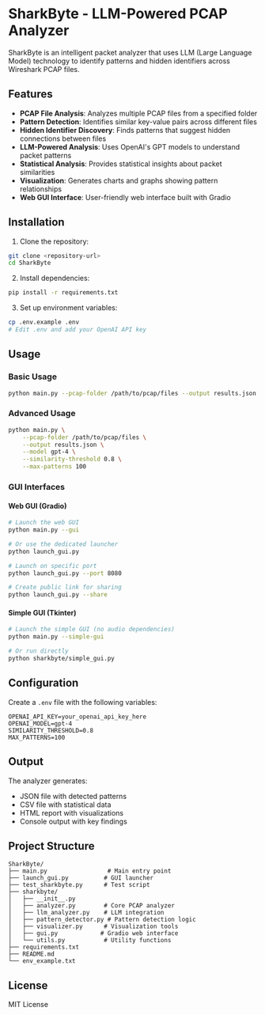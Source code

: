 # SharkByte - LLM-Powered PCAP Analyzer

SharkByte is an intelligent packet analyzer that uses LLM (Large Language Model) technology to identify patterns and hidden identifiers across Wireshark PCAP files.

## Features

- **PCAP File Analysis**: Analyzes multiple PCAP files from a specified folder
- **Pattern Detection**: Identifies similar key-value pairs across different files
- **Hidden Identifier Discovery**: Finds patterns that suggest hidden connections between files
- **LLM-Powered Analysis**: Uses OpenAI's GPT models to understand packet patterns
- **Statistical Analysis**: Provides statistical insights about packet similarities
- **Visualization**: Generates charts and graphs showing pattern relationships
- **Web GUI Interface**: User-friendly web interface built with Gradio

## Installation

1. Clone the repository:
```bash
git clone <repository-url>
cd SharkByte
```

2. Install dependencies:
```bash
pip install -r requirements.txt
```

3. Set up environment variables:
```bash
cp .env.example .env
# Edit .env and add your OpenAI API key
```

## Usage

### Basic Usage
```bash
python main.py --pcap-folder /path/to/pcap/files --output results.json
```

### Advanced Usage
```bash
python main.py \
    --pcap-folder /path/to/pcap/files \
    --output results.json \
    --model gpt-4 \
    --similarity-threshold 0.8 \
    --max-patterns 100
```

### GUI Interfaces

#### Web GUI (Gradio)
```bash
# Launch the web GUI
python main.py --gui

# Or use the dedicated launcher
python launch_gui.py

# Launch on specific port
python launch_gui.py --port 8080

# Create public link for sharing
python launch_gui.py --share
```

#### Simple GUI (Tkinter)
```bash
# Launch the simple GUI (no audio dependencies)
python main.py --simple-gui

# Or run directly
python sharkbyte/simple_gui.py
```

## Configuration

Create a `.env` file with the following variables:
```
OPENAI_API_KEY=your_openai_api_key_here
OPENAI_MODEL=gpt-4
SIMILARITY_THRESHOLD=0.8
MAX_PATTERNS=100
```

## Output

The analyzer generates:
- JSON file with detected patterns
- CSV file with statistical data
- HTML report with visualizations
- Console output with key findings

## Project Structure

```
SharkByte/
├── main.py                 # Main entry point
├── launch_gui.py          # GUI launcher
├── test_sharkbyte.py      # Test script
├── sharkbyte/
│   ├── __init__.py
│   ├── analyzer.py        # Core PCAP analyzer
│   ├── llm_analyzer.py    # LLM integration
│   ├── pattern_detector.py # Pattern detection logic
│   ├── visualizer.py      # Visualization tools
│   ├── gui.py            # Gradio web interface
│   └── utils.py           # Utility functions
├── requirements.txt
├── README.md
└── env_example.txt
```

## License

MIT License 